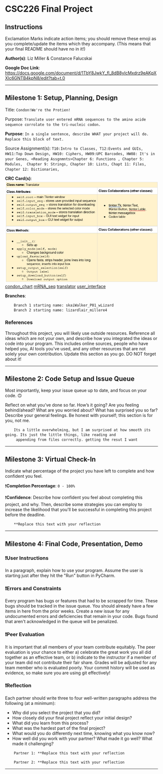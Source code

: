 # CSC226 Final Project

## Instructions

Exclamation Marks indicate action items; you should remove these emoji as you complete/update the items which 
  they accompany. (This means that your final README should have no in it!)

**Author(s)**: Liz Miller & Constance Falucskai

**Google Doc Link**: https://docs.google.com/document/d/1TbY8JwkY_fl_8dB8yIcMxdrz9eAKpXXlc6GNTB4kpN8/edit?tab=t.0

---

## Milestone 1: Setup, Planning, Design

Title: `Condon!We're the Protien!`

Purpose: `Translate user entered mRNA sequences to the amino acide sequence corrolate to the tri-nucleic codon.`

**Purpose**: `In a single sentence, describe WHAT your project will do. Replace this block of text.`

Source Assignment(s): `T10:Intro to Classes, T12:Events and GUIs, HW11:Top Down Design, HW10: Ciphers, HW09:UPC Barcodes,
                       HW08: It's in your Genes, <Reading Assgnmnts>Chapter 6: Functions , Chapter 5: Modules, 
                        Chapter 9: Strings, Chapter 10: Lists, Chapt 11: Files, Chapter 12: Dictionaries, `

**CRC Card(s)**:
![Translator_crc.png](image/Translator_crc.png "Image of CRC card as an example. Upload your CRC card(s) in place of this one.")
[condon_chart](image/codon_chart_crc.png "Image of CRC card as an example. Upload your CRC card(s) in place of this one. ")
[mRNA_seq](image/mRNA_seq_CRC.png "Image of CRC card as an example. Upload your CRC card(s) in place of this one. ")
[translator](image/translator_crc.png "Image of CRC card as an example. Upload your CRC card(s) in place of this one. ")
[user_interface](image/user_interface_crc.png "Image of CRC card as an example. Upload your CRC card(s) in place of this one. ")


**Branches**: 


```
    Branch 1 starting name: skaiWalker_P01_wLizard
    Branch 2 starting name: lizardlair_millere4
```

### References 

Throughout this project, you will likely use outside resources. Reference all ideas which are not your own, 
and describe how you integrated the ideas or code into your program. This includes online sources, people who have 
helped you, AI tools you've used, and any other resources that are not solely your own contribution. Update this 
section as you go. DO NOT forget about it!

---

## Milestone 2: Code Setup and Issue Queue

Most importantly, keep your issue queue up to date, and focus on your code. 🙃

Reflect on what you’ve done so far. How’s it going? Are you feeling behind/ahead? What are you worried about? 
What has surprised you so far? Describe your general feelings. Be honest with yourself; this section is for you, not me.

```
    Its a little overwhelming, but I am surprised at how smooth its going. Its just the little things, like reading and
     appending from files correctly. getting the resut I want
```

---

## Milestone 3: Virtual Check-In

Indicate what percentage of the project you have left to complete and how confident you feel. 

❗️**Completion Percentage**: `0 - 100%`

❗️**Confidence**: Describe how confident you feel about completing this project, and why. Then, describe some 
  strategies you can employ to increase the likelihood that you'll be successful in completing this project 
  before the deadline.

```
    **Replace this text with your reflection
```

---

## Milestone 4: Final Code, Presentation, Demo

### ❗User Instructions

In a paragraph, explain how to use your program. Assume the user is starting just after they hit the "Run" button 
in PyCharm. 

### ❗Errors and Constraints

Every program has bugs or features that had to be scrapped for time. These bugs should be tracked in the issue queue. 
You should already have a few items in here from the prior weeks. Create a new issue for any undocumented errors and 
deficiencies that remain in your code. Bugs found that aren't acknowledged in the queue will be penalized.

### ❗Peer Evaluation

It is important that all members of your team contribute equitably. The peer evaluation is your chance to either 
a) celebrate the great work you all did together as an effective team, or b) indicate to the instructor if a member of
your team did not contribute their fair share. Grades will be adjusted for any team member who is evaluated poorly. Your
commit history will be used as evidence, so make sure you are using git effectively!

### ❗Reflection

Each partner should write three to four well-written paragraphs address the following (at a minimum):
- Why did you select the project that you did?
- How closely did your final project reflect your initial design?
- What did you learn from this process?
- What was the hardest part of the final project?
- What would you do differently next time, knowing what you know now?
- How well did you work with your partner? What made it go well? What made it challenging?

```
    Partner 1: **Replace this text with your reflection
```

```
    Partner 2: **Replace this text with your reflection
```

---